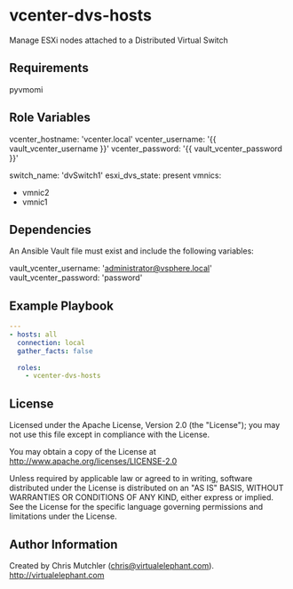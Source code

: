 vcenter-dvs-hosts
=========

Manage ESXi nodes attached to a Distributed Virtual Switch

Requirements
------------

pyvmomi

Role Variables
--------------

vcenter_hostname: 'vcenter.local'
vcenter_username: '{{ vault_vcenter_username }}'
vcenter_password: '{{ vault_vcenter_password }}'

switch_name: 'dvSwitch1'
esxi_dvs_state: present
vmnics:
 - vmnic2
 - vmnic1


Dependencies
------------

An Ansible Vault file must exist and include the following variables:

vault_vcenter_username: 'administrator@vsphere.local'
vault_vcenter_password: 'password'

Example Playbook
----------------

```yaml
---
- hosts: all
  connection: local
  gather_facts: false
  
  roles:
    - vcenter-dvs-hosts
```

License
-------

Licensed under the Apache License, Version 2.0 (the "License");
you may not use this file except in compliance with the License.

You may obtain a copy of the License at
   http://www.apache.org/licenses/LICENSE-2.0

Unless required by applicable law or agreed to in writing, software
distributed under the License is distributed on an "AS IS" BASIS,
WITHOUT WARRANTIES OR CONDITIONS OF ANY KIND, either express or implied.
See the License for the specific language governing permissions and
limitations under the License.

Author Information
------------------

Created by Chris Mutchler (chris@virtualelephant.com). http://virtualelephant.com